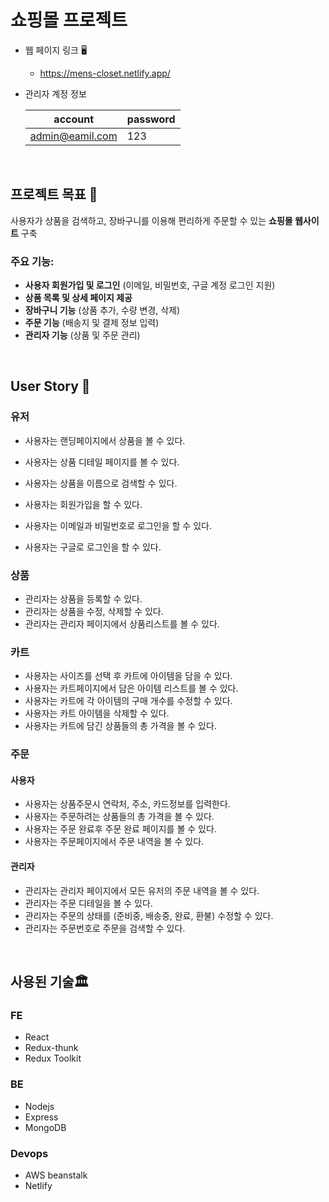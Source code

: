 # 쇼핑몰 프로젝트 

<!--<img width="1502" alt="KakaoTalk_Photo_2023-08-09-10-42-10" src="https://github.com/legobitna/noona-shoppingmall-fe/assets/21190318/a2091646-7aee-46a4-9ebb-10d413c7da03">-->

<!--#<img width="1498" alt="Screenshot 2023-08-09 at 10 59 52" src="https://github.com/legobitna/noona-shoppingmall-fe/assets/21190318/534ec667-da75-4939-a124-49c9315ef13d">-->

* 웹 페이지 링크 🖥
  - https://mens-closet.netlify.app/
* 관리자 계정 정보

  |account|password|
  |-------|--------|
  |admin@eamil.com|123|

<br>

## 프로젝트 목표 🎯

사용자가 상품을 검색하고, 장바구니를 이용해 편리하게 주문할 수 있는 **쇼핑몰 웹사이트** 구축

### 주요 기능:
- **사용자 회원가입 및 로그인** (이메일, 비밀번호, 구글 계정 로그인 지원)
- **상품 목록 및 상세 페이지 제공**
- **장바구니 기능** (상품 추가, 수량 변경, 삭제)
- **주문 기능** (배송지 및 결제 정보 입력)
- **관리자 기능** (상품 및 주문 관리)

<br>

## User Story 📖

### 유저
* 사용자는 랜딩페이지에서 상품을 볼 수 있다.
* 사용자는 상품 디테일 페이지를 볼 수 있다.
* 사용자는 상품을 이름으로 검색할 수 있다.
  
* 사용자는 회원가입을 할 수 있다.
* 사용자는 이메일과 비밀번호로 로그인을 할 수 있다.
* 사용자는 구글로 로그인을 할 수 있다.

### 상품
* 관리자는 상품을 등록할 수 있다.
* 관리자는 상품을 수정, 삭제할 수 있다. 
* 관리자는 관리자 페이지에서 상품리스트를 볼 수 있다.


### 카트
* 사용자는 사이즈를 선택 후 카트에 아이템을 담을 수 있다.
* 사용자는 카트페이지에서 담은 아이템 리스트를 볼 수 있다.
* 사용자는 카트에 각 아이템의 구매 개수를 수정할 수 있다.
* 사용자는 카트 아이템을 삭제할 수 있다.
* 사용자는 카트에 담긴 상품들의 총 가격을 볼 수 있다.

### 주문
#### 사용자
* 사용자는 상품주문시 연락처, 주소, 카드정보를 입력한다.
* 사용자는 주문하려는 상품들의 총 가격을 볼 수 있다.
* 사용자는 주문 완료후 주문 완료 페이지를 볼 수 있다.
* 사용자는 주문페이지에서 주문 내역을 볼 수 있다.

#### 관리자
* 관리자는 관리자 페이지에서 모든 유저의 주문 내역을 볼 수 있다.
* 관리자는 주문 디테일을 볼 수 있다.
* 관리자는 주문의 상태를 (준비중, 배송중, 완료, 환불) 수정할 수 있다.
* 관리자는 주문번호로 주문을 검색할 수 있다.

<br>

## 사용된 기술🏛
### FE
* React
* Redux-thunk
* Redux Toolkit
### BE
* Nodejs
* Express
* MongoDB
### Devops
* AWS beanstalk 
* Netlify 
